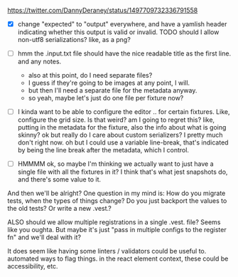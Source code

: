 https://twitter.com/DannyDeraney/status/1497709732336791558
- [x] change "expected" to "output" everywhere, and have a yamlish header indicating whether this output is valid or invalid. TODO should I allow non-utf8 serializations? like, as a png?

- [ ] hmm the .input.txt file should have the nice readable title as the first line. and any notes.
	- also at this point, do I need separate files?
	- I guess if they're going to be images at any point, I will.
	- but then I'll need a separate file for the metadata anyway.
	- so yeah, maybe let's just do one file per fixture now?

- [ ] I kinda want to be able to configure the editor .. for certain fixtures. Like, configure the grid size. Is that weird? am I going to regret this? like, putting in the metadata for the fixture, also the info about what is going skinny? ok but really do I care about custom serializers? I pretty much don't right now. oh but I could use a variable line-break, that's indicated by being the line break after the metadata, which I control.

- [ ] HMMMM ok, so maybe I'm thinking we actually want to
	just have a single file with all the fixtures in it?
	I think that's what jest snapshots do, and there's some
	value to it.

And then we'll be alright?
One question in my mind is: How do you migrate tests,
when the types of things change?
Do you just backport the values to the old tests?
Or write a new .vest.?

ALSO should we allow multiple registrations in a single
.vest. file?
Seems like you oughta.
But maybe it's just "pass in multiple configs to the register fn" and we'll deal with it?



It does seem like having some linters / validators could be useful to.
automated ways to flag things.
in the react element context, these could be accessibility, etc.